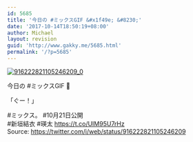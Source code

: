 ```yaml
---
id: 5685
title: '今日の #ミックスGIF &#x1f49e; &#8230;'
date: '2017-10-14T18:50:19+08:00'
author: Michael
layout: revision
guid: 'http://www.gakky.me/5685.html'
permalink: '/?p=5685'
---
```


[![916222821105246209_0](http://www.yui-aragaki.org/wp-content/uploads/2017/10/916222821105246209_0.jpg)](http://www.yui-aragaki.org/wp-content/uploads/2017/10/916222821105246209_0.jpg)

今日の #ミックスGIF 💞

「ぐー！」

\#ミックス。 #10月21日公開  
\#新垣結衣 #瑛太 https://t.co/UIM95U7rHz  
Source: <https://twitter.com/i/web/status/916222821105246209>